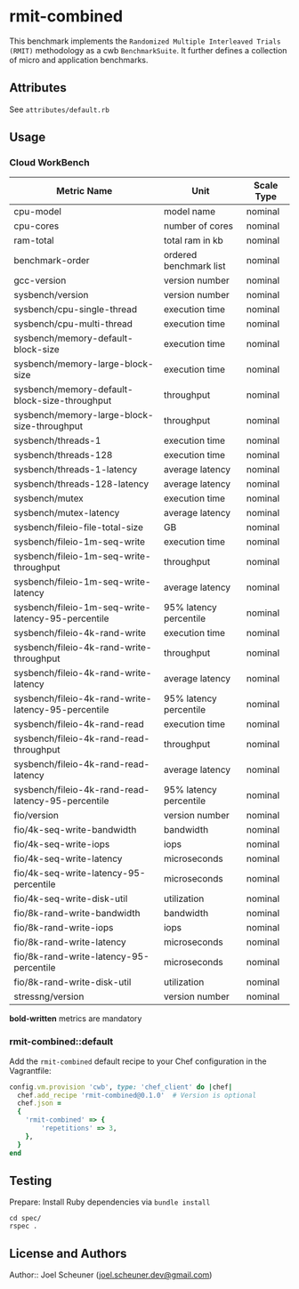 # rmit-combined

This benchmark implements the `Randomized Multiple Interleaved Trials (RMIT)` methodology as a cwb `BenchmarkSuite`. It further defines a collection of micro and application benchmarks.

## Attributes

See `attributes/default.rb`

## Usage

### Cloud WorkBench

| Metric Name                  | Unit                   | Scale Type    |
| ---------------------------- | ---------------------- | ------------- |
| cpu-model                    | model name             | nominal       |
| cpu-cores                    | number of cores        | nominal       |
| ram-total                    | total ram in kb        | nominal       |
| benchmark-order              | ordered benchmark list | nominal       |
| gcc-version                  | version number         | nominal       |
| sysbench/version             | version number         | nominal       |
| sysbench/cpu-single-thread   | execution time         | nominal       |
| sysbench/cpu-multi-thread    | execution time         | nominal       |
| sysbench/memory-default-block-size | execution time   | nominal       |
| sysbench/memory-large-block-size   | execution time   | nominal       |
| sysbench/memory-default-block-size-throughput | throughput       | nominal       |
| sysbench/memory-large-block-size-throughput   | throughput       | nominal       |
| sysbench/threads-1           | execution time         | nominal       |
| sysbench/threads-128         | execution time         | nominal       |
| sysbench/threads-1-latency   | average latency        | nominal       |
| sysbench/threads-128-latency | average latency        | nominal       |
| sysbench/mutex               | execution time         | nominal       |
| sysbench/mutex-latency       | average latency        | nominal       |
| sysbench/fileio-file-total-size | GB                  | nominal       |
| sysbench/fileio-1m-seq-write | execution time         | nominal       |
| sysbench/fileio-1m-seq-write-throughput | throughput  | nominal       |
| sysbench/fileio-1m-seq-write-latency | average latency | nominal |
| sysbench/fileio-1m-seq-write-latency-95-percentile  | 95% latency percentile | nominal |
| sysbench/fileio-4k-rand-write | execution time | nominal |
| sysbench/fileio-4k-rand-write-throughput  | throughput | nominal |
| sysbench/fileio-4k-rand-write-latency | average latency | nominal |
| sysbench/fileio-4k-rand-write-latency-95-percentile | 95% latency percentile | nominal |
| sysbench/fileio-4k-rand-read  | execution time | nominal |
| sysbench/fileio-4k-rand-read-throughput | throughput | nominal |
| sysbench/fileio-4k-rand-read-latency  | average latency | nominal |
| sysbench/fileio-4k-rand-read-latency-95-percentile  | 95% latency percentile | nominal |
| fio/version                  | version number         | nominal       |
| fio/4k-seq-write-bandwidth | bandwidth | nominal |
| fio/4k-seq-write-iops | iops | nominal |
| fio/4k-seq-write-latency | microseconds | nominal |
| fio/4k-seq-write-latency-95-percentile | microseconds | nominal |
| fio/4k-seq-write-disk-util | utilization | nominal |
| fio/8k-rand-write-bandwidth | bandwidth | nominal |
| fio/8k-rand-write-iops | iops | nominal |
| fio/8k-rand-write-latency | microseconds | nominal |
| fio/8k-rand-write-latency-95-percentile | microseconds | nominal |
| fio/8k-rand-write-disk-util | utilization | nominal |
| stressng/version | version number | nominal |


**bold-written** metrics are mandatory

### rmit-combined::default

Add the `rmit-combined` default recipe to your Chef configuration in the Vagrantfile:

```ruby
config.vm.provision 'cwb', type: 'chef_client' do |chef|
  chef.add_recipe 'rmit-combined@0.1.0'  # Version is optional
  chef.json =
  {
    'rmit-combined' => {
        'repetitions' => 3,
    },
  }
end
```

## Testing

Prepare: Install Ruby dependencies via `bundle install`

```shell
cd spec/
rspec .
```

## License and Authors

Author:: Joel Scheuner (joel.scheuner.dev@gmail.com)
